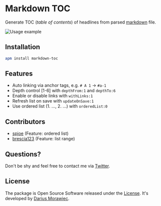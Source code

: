 # Markdown TOC

Generate TOC (*table of contents*) of headlines from parsed [markdown](http://en.wikipedia.org/wiki/Markdown) file.

![Usage example](https://raw.githubusercontent.com/nok/markdown-toc/master/RECORD.gif)

## Installation

```bash
apm install markdown-toc
```


## Features

- Auto linking via  anchor tags, e.g.  `# A 1` → `#a-1`
- Depth control [1-6] with `depthFrom:1` and `depthTo:6`
- Enable or disable links with `withLinks:1`
- Refresh list on save with `updateOnSave:1`
- Use ordered list (1. ..., 2. ...) with `orderedList:0`

## Contributors

- [spjoe](https://github.com/spjoe) (Feature: ordered list)
- [brescia123](https://github.com/brescia123) (Feature: list range)

## Questions?

Don't be shy and feel free to contact me via [Twitter](https://twitter.com/darius_morawiec).


## License

The package is Open Source Software released under the [License](LICENSE.md). It's developed by [Darius Morawiec](http://nok.onl).
